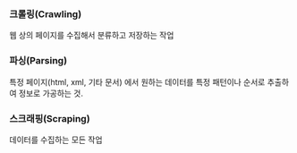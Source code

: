 ### 크롤링(Crawling)

웹 상의 페이지를 수집해서 분류하고 저장하는 작업



### 파싱(Parsing)

특정 페이지(html, xml, 기타 문서) 에서 원하는 데이터를 특정 패턴이나 순서로 추출하여 정보로 가공하는 것.



### 스크래핑(Scraping)

데이터를 수집하는 모든 작업

